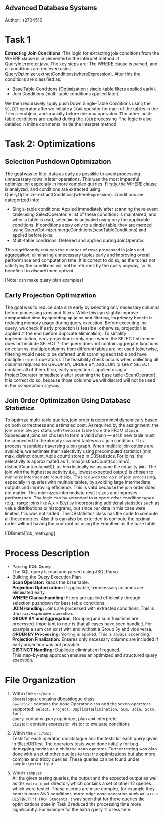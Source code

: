 ## Advanced Database Systems
Author : s2704516

# Task 1
**Extracting Join Conditions** :The logic for extracting join conditions from the WHERE clause is implemented in the interpret method of QueryInterpreter.java. The key steps are:
The WHERE clause is parsed, and all conditions are retrieved using QueryOptimizer.extractConditions(whereExpression). After this the conditions are classified as: <br> 
- Base Table Conditions (Optimization : single-table filters applied early). <br>
- Join Conditions (multi-table conditions applied later). <br>

We then recursively apply push Down Single-Table Conditions using the `SELECT` operator after we initiate a `SCAN` operator for each of the tables in the `fromItem` object, and crucially before the `JOIN` operation. The other multi-table conditions are applied during the `JOIN` processing. The logic is also detailed in inline comments inside the interpret method

# Task 2: Optimizations
## Selection Pushdown Optimization <br>
The goal was to filter data as early as possible to avoid processing unnecessary rows in later operations. This was the most impactful optimization especially in more complex queries. Firstly, the WHERE clause is analyzed, and conditions are extracted using QueryOptimizer.extractConditions(whereExpression).  Conditions are categorized into:
- Single-table conditions: Applied immediately after scanning the relevant table using SelectOperator. A list of these conditions is maintained, and when a table is read, selection is activated using only the applicable conditions. If conditions apply only to a single table, they are merged using QueryOptimizer.mergeConditions(baseTableConditions) and applied before joins.
- Multi-table conditions: Deferred and applied during JoinOperator.

This significantly reduces the number of rows processed in joins and aggregation, eliminating unnecessary tuples early and improving overall performance and computation time. It is correct to do so, as the tuples not satisfying the conditions will not be returned by the query anyway, so its beneficial to discard them upfront.

[Note: can make query plan examples]
## Early Projection Optimization

The goal was to reduce data size early by selecting only necessary columns before processing joins and filters. While this can slightly improve computation time by speeding up joins and filtering, its primary benefit is reducing memory usage during query execution. Before executing the query, we check if early projection is feasible; otherwise, projection is applied at the end (before duplicate elimination). To simplify implementation, early projection is only done when: the SELECT statement does not include SELECT *; the query does not contain aggregate functions on columns, multiple columns from different tables are not used (otherwise, filtering would need to be deferred until scanning each table and have multiple `project` operators). The feasibility check occurs when collecting all columns required for GROUP BY, ORDER BY, and JOIN to see if SELECT contains all of them. If so, early projection is applied using a ProjectOperator immediately after scanning the base table (ScanOperator). It is correct do so, because those columns we will discard will not be used in the computation anyway.

## Join Order Optimization Using Database Statistics
To optimize multi-table queries, join order is determined dynamically based on both correctness and estimated cost. As required by the assignment, the join order always starts with the base table from the FROM clause. Subsequent joins are chosen to form a valid chain — each new table must be connected to the already scanned tables via a join condition. This process resembles traversing a join graph. When multiple join options are available, we estimate their selectivity using precomputed statistics (min, max, distinct count, tuple count) stored in DBStatistics. For  joins, the selectivity is approximated as 1 / max(distinctCount(columnA), distinctCount(columnB)), as heurtistically we assume the equality join. The join with the highest selectivity (i.e., lowest expected output) is chosen to minimize intermediate result size. This reduces the cost of join processing, especially in queries with multiple tables, by avoiding large intermediate outputs and improving efficiency. This is valid because the join order does not matter. This minimizes intermediate result sizes and improves performance. The logic can be extended to support other condition types (e.g., range joins like A.x > B.y) by incorporating additional statistics such as value distributions or histograms, but since our data in this case were limited, this was not added. The DBstatistics class has the code to compute all these metrics. Also this can also be extended to compute the optimal order without having the contraint as using the FromItem as the base table.

![DBmeth][db_meth.png]



# Process Description
- Parsing SQL Query <br>
The SQL query is read and parsed using JSQLParser. <br>
- Building the Query Execution Plan<br>
**Scan Operator:** Reads the base table. <br>
**Projection Optimization:** If applicable, unnecessary columns are eliminated early.  <br>
**WHERE Clause Handling:** Filters are applied efficiently through selection pushdown for base table conditions. <br>
**JOIN Handling:** Joins are processed with extracted conditions. This is the most expensive operation. <br>
**GROUP BY and Aggregation:** Grouping and sum functions are processed. Important to note is that all cases have been handled. For example a sum can exist with and without a Group By and vice versa. <br>
**ORDER BY Processing:** Sorting is applied. This is always ascending. <br>
**Projection Finalization:** Ensures only necessary columns are included if early projection was not possible.<br>
**DISTINCT Handling:** Duplicate elimination if required. <br>
This step-by-step approach ensures an optimized and structured query execution. <br>

# File Organization
1. Within the `src/main` : <br>
`dbcatalogue`: contains dbcatalogue class <br>
`operator` : contains the base Operator class and the seven operators supported: `Select, Project, DuplicateElimination, Sum, Join, Scan, Sort` <br>
`query`: contains query optimizer, plan and interpreter <br>
`visitor`: contains expression visitor to evaluate conditions <br>

2. Within the `src/test`: <br>
Tests for each operator, dbcatalogue and the tests for each query given in BlazeDBTest. The operators tests were done initially for bug debugging having as a child the scan operator.
Further testing was also done with a set of other queries to test the optimizations but also more complex and tricky queries. These queries can be found under `samples\extra_input`

2. Within `samples` <br>
All the given testing queries, the output and the expected output as well as the `extra_input` directory which contains a set of other 12 queries which were tested. These queries are more complex, for example
they contain more AND conditions, more edge case scenarios such as `SELECT DISTINCT(*) FROM Students`. It was seen that for these queries the optimizations done in Task 2 reduced the processing time
more significantly. For example for the extra query 11 x less time.

